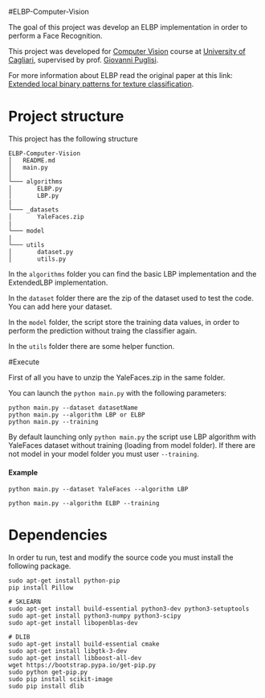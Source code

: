 #ELBP-Computer-Vision

The goal of this project was develop an ELBP implementation in order to perform a Face Recognition.  

This project was developed for [Computer Vision](http://people.unica.it/giovannipuglisi/didattica/insegnamenti/?mu=Guide/PaginaADErogata.do;jsessionid=CBB39621933B1A5C549359BBEFDCA119.jvm1?ad_er_id=2017*N0*N0*S2*26520*20168&ANNO_ACCADEMICO=2017&mostra_percorsi=S&step=1&jsid=CBB39621933B1A5C549359BBEFDCA119.jvm1&nsc=ffffffff0909189545525d5f4f58455e445a4a42378b) course at [University of Cagliari](http://corsi.unica.it/informatica), supervised by prof. [Giovanni Puglisi](http://people.unica.it/giovannipuglisi/).

For more information about ELBP read the original paper at this link: [Extended local binary patterns for texture classification](https://www.sciencedirect.com/science/article/pii/S0262885612000066).



# Project structure

This project has the following structure

```
ELBP-Computer-Vision
│   README.md
│   main.py    
│
└─── algorithms
│    	ELBP.py
│    	LBP.py
|
└─── _datasets
│   	YaleFaces.zip
|
└─── model
|
└─── utils
│   	dataset.py
│   	utils.py
```

In the `algorithms` folder you can find the basic LBP implementation and the ExtendedLBP implementation. 

In the `dataset` folder there are the zip of the dataset used to test the code. You can add here your dataset.

In the `model` folder, the script store the training data values, in order to perform the prediction without traing the classifier again. 

In the `utils` folder there are some helper function.

#Execute 

First of all you have to unzip the YaleFaces.zip in the same folder. 

You can launch the `python main.py` with the following parameters: 

```shell
python main.py --dataset datasetName
python main.py --algorithm LBP or ELBP
python main.py --training
```

By default launching only `python main.py` the script use LBP algorithm with YaleFaces dataset without training (loading from model folder). If there are not model in your model folder you must user `--training`. 

#### Example

`python main.py --dataset YaleFaces --algorithm LBP`

`python main.py --algorithm ELBP --training`

# Dependencies

In order tu run, test and modify the source code you must install the following package.

```shell
sudo apt-get install python-pip
pip install Pillow

# SKLEARN
sudo apt-get install build-essential python3-dev python3-setuptools 
sudo apt-get install python3-numpy python3-scipy
sudo apt-get install libopenblas-dev

# DLIB
sudo apt-get install build-essential cmake
sudo apt-get install libgtk-3-dev
sudo apt-get install libboost-all-dev
wget https://bootstrap.pypa.io/get-pip.py
sudo python get-pip.py
sudo pip install scikit-image
sudo pip install dlib
```

